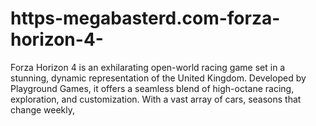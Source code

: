 # https-megabasterd.com-forza-horizon-4-
Forza Horizon 4 is an exhilarating open-world racing game set in a stunning, dynamic representation of the United Kingdom. Developed by Playground Games, it offers a seamless blend of high-octane racing, exploration, and customization. With a vast array of cars, seasons that change weekly,
